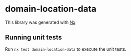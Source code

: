 # domain-location-data

This library was generated with [Nx](https://nx.dev).

## Running unit tests

Run `nx test domain-location-data` to execute the unit tests.
